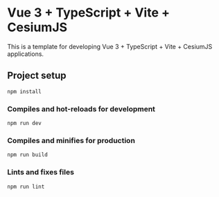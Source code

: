 # Vue 3 + TypeScript + Vite + CesiumJS

This is a template for developing Vue 3 + TypeScript + Vite + CesiumJS applications.

## Project setup

```
npm install
```

### Compiles and hot-reloads for development

```
npm run dev
```

### Compiles and minifies for production

```
npm run build
```

### Lints and fixes files

```
npm run lint
```


